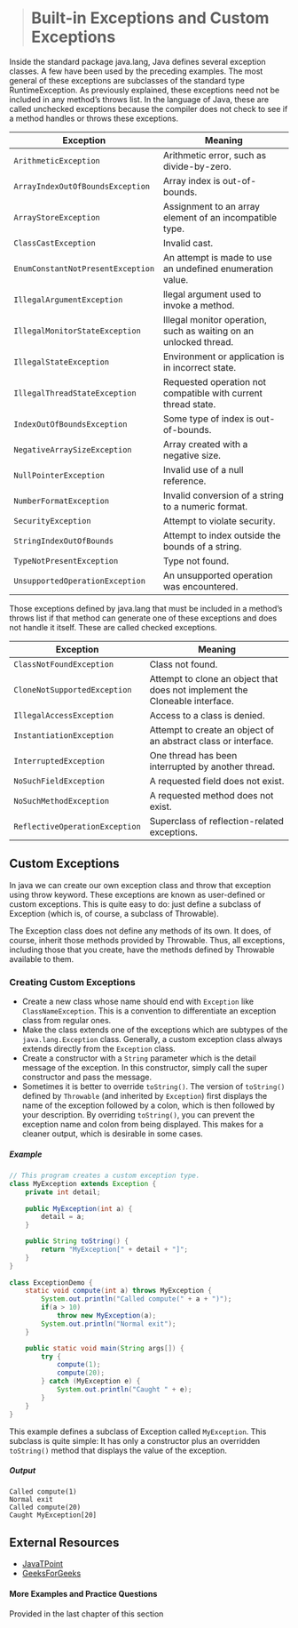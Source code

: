 ># Built-in Exceptions and Custom Exceptions

Inside the standard package java.lang, Java defines several exception classes. A few have been used by the preceding examples. The most general of these exceptions are subclasses of the standard type RuntimeException. As previously explained, these exceptions need not be included in any method’s throws list. In the language of Java, these are called unchecked exceptions because the compiler does not check to see if a method handles or throws these exceptions.

|Exception|Meaning|
|---|---|
|`ArithmeticException`|Arithmetic error, such as divide-by-zero.|
|`ArrayIndexOutOfBoundsException`|Array index is out-of-bounds.|
|`ArrayStoreException`|Assignment to an array element of an incompatible type.|
|`ClassCastException`|Invalid cast.|
|`EnumConstantNotPresentException`|An attempt is made to use an undefined enumeration value.|
|`IllegalArgumentException`|llegal argument used to invoke a method.|
|`IllegalMonitorStateException`|Illegal monitor operation, such as waiting on an unlocked thread.|
|`IllegalStateException`|Environment or application is in incorrect state.|
|`IllegalThreadStateException`|Requested operation not compatible with current thread state.|
|`IndexOutOfBoundsException`|Some type of index is out-of-bounds.|
|`NegativeArraySizeException`|Array created with a negative size.|
|`NullPointerException`|Invalid use of a null reference.|
|`NumberFormatException`|Invalid conversion of a string to a numeric format.|
|`SecurityException`|Attempt to violate security.|
|`StringIndexOutOfBounds`|Attempt to index outside the bounds of a string.|
|`TypeNotPresentException`|Type not found.|
|`UnsupportedOperationException`|An unsupported operation was encountered.|


Those exceptions defined by java.lang that must be included in a method’s throws list if that method can generate one of these exceptions and does not handle it itself. These are called checked exceptions.

|Exception|Meaning|
|---|---|
|`ClassNotFoundException`|Class not found.|
|`CloneNotSupportedException`|Attempt to clone an object that does not implement the Cloneable interface.|
|`IllegalAccessException`|Access to a class is denied.|
|`InstantiationException`|Attempt to create an object of an abstract class or interface.|
|`InterruptedException`|One thread has been interrupted by another thread.|
|`NoSuchFieldException`|A requested field does not exist.|
|`NoSuchMethodException`|A requested method does not exist.|
|`ReflectiveOperationException`|Superclass of reflection-related exceptions.|

## Custom Exceptions

In java we can create our own exception class and throw that exception using throw keyword. These exceptions are known as user-defined or custom exceptions. This is quite easy to do: just define a subclass of Exception (which is, of course, a subclass of Throwable).

The Exception class does not define any methods of its own. It does, of course, inherit those methods provided by Throwable. Thus, all exceptions, including those that you create, have the methods defined by Throwable available to them.

### Creating Custom Exceptions

* Create a new class whose name should end with `Exception` like `ClassNameException`. This is a convention to differentiate an exception class from regular ones.
* Make the class extends one of the exceptions which are subtypes of the `java.lang.Exception` class. Generally, a custom exception class always extends directly from the `Exception` class.
* Create a constructor with a `String` parameter which is the detail message of the exception. In this constructor, simply call the super constructor and pass the message.
* Sometimes it is better to override `toString()`. The version of `toString()` defined by `Throwable` (and inherited by `Exception`) first displays the name of the exception followed by a colon, which is then followed by your description. By overriding `toString()`, you can prevent the exception name and colon from being displayed. This makes for a cleaner output, which is desirable in some cases.

##### Example

```java
// This program creates a custom exception type.
class MyException extends Exception {
    private int detail;
    
    public MyException(int a) {
        detail = a;
    }

    public String toString() {
        return "MyException[" + detail + "]";
    }
}
    
class ExceptionDemo {
    static void compute(int a) throws MyException {
        System.out.println("Called compute(" + a + ")");
        if(a > 10)
            throw new MyException(a);
        System.out.println("Normal exit");
    }

    public static void main(String args[]) {
        try {
            compute(1);
            compute(20);
        } catch (MyException e) {
            System.out.println("Caught " + e);
        }
    }
}
```

This example defines a subclass of Exception called `MyException`. This subclass is quite simple: It has only a constructor plus an overridden `toString()` method that displays the value of the exception.

##### Output

    Called compute(1)
    Normal exit
    Called compute(20)
    Caught MyException[20]

## External Resources

* [JavaTPoint](https://www.javatpoint.com/custom-exception)
* [GeeksForGeeks](https://www.geeksforgeeks.org/g-fact-32-user-defined-custom-exception-in-java/)

#### More Examples and Practice Questions
Provided in the last chapter of this section